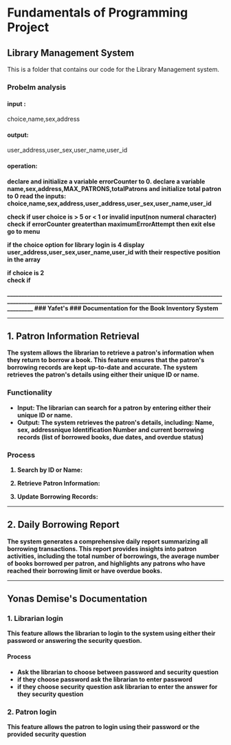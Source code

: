 <h1>Fundamentals of Programming Project</h1>
<h2>Library Management System</h2>
This is a folder that contains our code for the Library Management system.
<h3>Probelm analysis</h3>
<h4>input : </h4><p>choice,name,sex,address</p>
<h4>output:</h4><p>user_address,user_sex,user_name,user_id</p>
<h4>operation:</h4><p>
  <b> declare and initialize a variable errorCounter to 0.<b>
  <b>declare a variable name,sex,address,MAX_PATRONS,totalPatrons and initialize total patron to 0
  <b>read the inputs: choice,name,sex,address,user_address,user_sex,user_name,user_id </b>
    
  check if user choice is > 5 or < 1 or invalid input(non numeral character) 
      check if errorCounter greaterthan maximumErrorAttempt
      then  exit
      else go to menu  
















  if the choice option for library login  is 4 display user_address,user_sex,user_name,user_id with their respective position in the array

  


  
  
  if choice is 2  
  check if 













  
  
  
  
  
  </p>
_______________________________________________________________________________________________________________________________________________________________
### Yafet's
### Documentation for the Book Inventory System


---

## 1. Patron Information Retrieval

The system allows the librarian to retrieve a patron's information when they return to borrow a book. This feature ensures that the patron's borrowing records are kept up-to-date and accurate. The system retrieves the patron's details using either their **unique ID** or **name**.

### Functionality
- **Input**: The librarian can search for a patron by entering either their unique ID or name.
- **Output**: The system retrieves the patron's details, including: Name, sex, addressnique Identification Number and current borrowing records (list of borrowed books, due dates, and overdue status)

### Process
1. **Search by ID or Name**:
 
2. **Retrieve Patron Information**:
 
3. **Update Borrowing Records**:
  


---

## 2. Daily Borrowing Report

The system generates a comprehensive daily report summarizing all borrowing transactions. This report provides insights into patron activities, including the total number of borrowings, the average number of books borrowed per patron, and highlights any patrons who have reached their borrowing limit or have overdue books.

---

## Yonas Demise's Documentation
### 1. Librarian login 
This feature allows the librarian to login to the system using either their password or answering the security question.
#### Process
- Ask the librarian to choose between password and security question
- if they choose password ask the librarian to enter password
- if they choose security question ask librarian to enter the answer for they security question

### 2. Patron login
This feature allows the patron to login using their password or the provided security question

